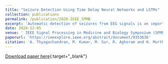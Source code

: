 ```yaml
---
title: "Seizure Detection Using Time Delay Neural Networks and LSTMs"
collection: publications
permalink: /publication/2020-IEEE_SPMB
excerpt: 'Automatic detection of seizures from EEG signals is an important problem of interest for clinical institutions. EEG is a temporal signal collected from multiple spatial sources around the scalp. Efficient modelling of both temporal and spatial information is important to identify the seizures using EEG. In this paper, we propose a neural network system using the time-delay neural network to model temporal information (TDNN) and long short-term memory (LSTM) layer to model spatial information. On the development subset of the Temple University seizure dataset, the proposed system achieved a sensitivity of 23.32 % with 11.13 false alarms in 24 hours.'
date: 2020-12-05
venue: ' IEEE Signal Processing in Medicine and Biology Symposium (SPMB)'
paperurl: 'https://ieeexplore.ieee.org/abstract/document/9353636'
citation: 'A. Thyagachandran, M. Kumar, M. Sur, R. Aghoram and H. Murthy, "Seizure Detection Using Time Delay Neural Networks and LSTMs," 2020 IEEE Signal Processing in Medicine and Biology Symposium (SPMB), Philadelphia, PA, USA, 2020, pp. 1-5, doi: 10.1109/SPMB50085.2020.9353636.'
---
```


[Download paper here](http://aanandt.github.io/files/Seizure_Detection_Using_Time_Delay_Neural_Networks_and_LSTMs.pdf){:target="_blank"}
<div> 
<div id="adobe-dc-view" style="width: 100%;"></div> 
<script src="https://documentcloud.adobe.com/view-sdk/main.js"></script> 
<script type="text/javascript"> 
document.addEventListener("adobe_dc_view_sdk.ready", function(){ 
var adobeDCView = new AdobeDC.View({clientId: "4b6fe32f49a3484eb53941e96799646b", divId: "adobe-dc-view"});
adobeDCView.previewFile({
content:{location: {url: "https://aanandt.github.io/files/Seizure_Detection_Using_Time_Delay_Neural_Networks_and_LSTMs.pdf"}},
metaData:{fileName: "Seizure_Detection_Using_Time_Delay_Neural_Networks_and_LSTMs.pdf"}
}, {embedMode: "IN_LINE"});
});
</script>
</div>
